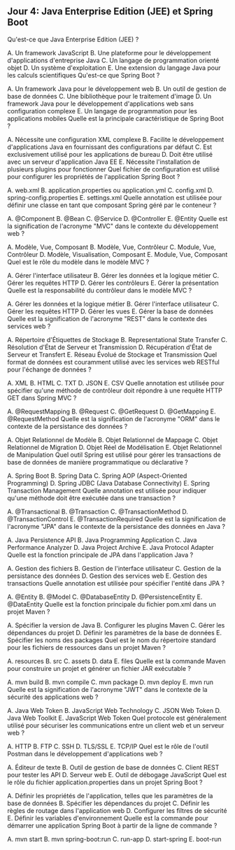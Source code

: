 ## Jour 4: Java Enterprise Edition (JEE) et Spring Boot

Qu'est-ce que Java Enterprise Edition (JEE) ?

A. Un framework JavaScript
B. Une plateforme pour le développement d'applications d'entreprise Java
C. Un langage de programmation orienté objet
D. Un système d'exploitation
E. Une extension du langage Java pour les calculs scientifiques
Qu'est-ce que Spring Boot ?

A. Un framework Java pour le développement web
B. Un outil de gestion de base de données
C. Une bibliothèque pour le traitement d'image
D. Un framework Java pour le développement d'applications web sans configuration complexe
E. Un langage de programmation pour les applications mobiles
Quelle est la principale caractéristique de Spring Boot ?

A. Nécessite une configuration XML complexe
B. Facilite le développement d'applications Java en fournissant des configurations par défaut
C. Est exclusivement utilisé pour les applications de bureau
D. Doit être utilisé avec un serveur d'application Java EE
E. Nécessite l'installation de plusieurs plugins pour fonctionner
Quel fichier de configuration est utilisé pour configurer les propriétés de l'application Spring Boot ?

A. web.xml
B. application.properties ou application.yml
C. config.xml
D. spring-config.properties
E. settings.xml
Quelle annotation est utilisée pour définir une classe en tant que composant Spring géré par le conteneur ?

A. @Component
B. @Bean
C. @Service
D. @Controller
E. @Entity
Quelle est la signification de l'acronyme "MVC" dans le contexte du développement web ?

A. Modèle, Vue, Composant
B. Modèle, Vue, Contrôleur
C. Module, Vue, Contrôleur
D. Modèle, Visualisation, Composant
E. Module, Vue, Composant
Quel est le rôle du modèle dans le modèle MVC ?

A. Gérer l'interface utilisateur
B. Gérer les données et la logique métier
C. Gérer les requêtes HTTP
D. Gérer les contrôleurs
E. Gérer la présentation
Quelle est la responsabilité du contrôleur dans le modèle MVC ?

A. Gérer les données et la logique métier
B. Gérer l'interface utilisateur
C. Gérer les requêtes HTTP
D. Gérer les vues
E. Gérer la base de données
Quelle est la signification de l'acronyme "REST" dans le contexte des services web ?

A. Répertoire d'Étiquettes de Stockage
B. Representational State Transfer
C. Résolution d'État de Serveur et Transmission
D. Récupération d'État de Serveur et Transfert
E. Réseau Évolué de Stockage et Transmission
Quel format de données est couramment utilisé avec les services web RESTful pour l'échange de données ?

A. XML
B. HTML
C. TXT
D. JSON
E. CSV
Quelle annotation est utilisée pour spécifier qu'une méthode de contrôleur doit répondre à une requête HTTP GET dans Spring MVC ?

A. @RequestMapping
B. @Request
C. @GetRequest
D. @GetMapping
E. @RequestMethod
Quelle est la signification de l'acronyme "ORM" dans le contexte de la persistance des données ?

A. Objet Relationnel de Modèle
B. Objet Relationnel de Mappage
C. Objet Relationnel de Migration
D. Objet Réel de Modélisation
E. Objet Relationnel de Manipulation
Quel outil Spring est utilisé pour gérer les transactions de base de données de manière programmatique ou déclarative ?

A. Spring Boot
B. Spring Data
C. Spring AOP (Aspect-Oriented Programming)
D. Spring JDBC (Java Database Connectivity)
E. Spring Transaction Management
Quelle annotation est utilisée pour indiquer qu'une méthode doit être exécutée dans une transaction ?

A. @Transactional
B. @Transaction
C. @TransactionMethod
D. @TransactionControl
E. @TransactionRequired
Quelle est la signification de l'acronyme "JPA" dans le contexte de la persistance des données en Java ?

A. Java Persistence API
B. Java Programming Application
C. Java Performance Analyzer
D. Java Project Archive
E. Java Protocol Adapter
Quelle est la fonction principale de JPA dans l'application Java ?

A. Gestion des fichiers
B. Gestion de l'interface utilisateur
C. Gestion de la persistance des données
D. Gestion des services web
E. Gestion des transactions
Quelle annotation est utilisée pour spécifier l'entité dans JPA ?

A. @Entity
B. @Model
C. @DatabaseEntity
D. @PersistenceEntity
E. @DataEntity
Quelle est la fonction principale du fichier pom.xml dans un projet Maven ?

A. Spécifier la version de Java
B. Configurer les plugins Maven
C. Gérer les dépendances du projet
D. Définir les paramètres de la base de données
E. Spécifier les noms des packages
Quel est le nom du répertoire standard pour les fichiers de ressources dans un projet Maven ?

A. resources
B. src
C. assets
D. data
E. files
Quelle est la commande Maven pour construire un projet et générer un fichier JAR exécutable ?

A. mvn build
B. mvn compile
C. mvn package
D. mvn deploy
E. mvn run
Quelle est la signification de l'acronyme "JWT" dans le contexte de la sécurité des applications web ?

A. Java Web Token
B. JavaScript Web Technology
C. JSON Web Token
D. Java Web Toolkit
E. JavaScript Web Token
Quel protocole est généralement utilisé pour sécuriser les communications entre un client web et un serveur web ?

A. HTTP
B. FTP
C. SSH
D. TLS/SSL
E. TCP/IP
Quel est le rôle de l'outil Postman dans le développement d'applications web ?

A. Éditeur de texte
B. Outil de gestion de base de données
C. Client REST pour tester les API
D. Serveur web
E. Outil de débogage JavaScript
Quel est le rôle du fichier application.properties dans un projet Spring Boot ?

A. Définir les propriétés de l'application, telles que les paramètres de la base de données
B. Spécifier les dépendances du projet
C. Définir les règles de routage dans l'application web
D. Configurer les filtres de sécurité
E. Définir les variables d'environnement
Quelle est la commande pour démarrer une application Spring Boot à partir de la ligne de commande ?

A. mvn start
B. mvn spring-boot:run
C. run-app
D. start-spring
E. boot-run
